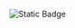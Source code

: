 ![Static Badge](https://img.shields.io/badge/Donate-red?style=flat&label=Support%20On%20Patreon&labelColor=%230d49a8&color=%230da813&link=%5B!%5BButton%20Example%5D%5D%5Bhttps%3A%2F%2Fwww.patreon.com%2Fc%2Fjmcmods%2Fmembership%5D)
